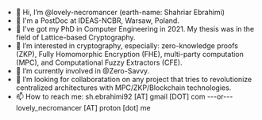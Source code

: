 - 👋 Hi, I’m @lovely-necromancer (earth-name: Shahriar Ebrahimi)
- 🧐 I'm a PostDoc at IDEAS-NCBR, Warsaw, Poland. 
- 🧐 I've got my PhD in Computer Engineering in 2021. My thesis was in the field of Lattice-based Cryptography.
- 👀 I’m interested in cryptography, especially: zero-knowledge proofs (ZKP), Fully Homomorphic Encryption (FHE), multi-party computation (MPC), and Computational Fuzzy Extractors (CFE).
- 🌱 I’m currently involved in @Zero-Savvy.
- 💞️ I’m looking for collaboratation on any project that tries to revolutionize centralized architectures with MPC/ZKP/Blockchain technologies.
- 📫 How to reach me: sh.ebrahimi92 [AT] gmail [DOT] com  ---or--- lovely_necromancer [AT] proton [dot] me
